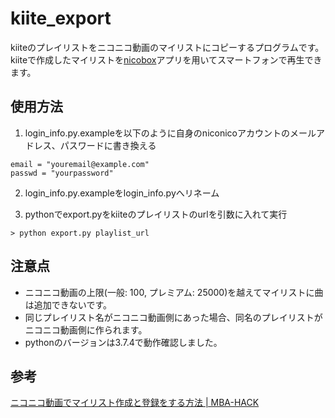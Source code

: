 # kiite_export
kiiteのプレイリストをニコニコ動画のマイリストにコピーするプログラムです。kiiteで作成したマイリストを[nicobox](https://site.nicovideo.jp/nicobox/lp/index.html)アプリを用いてスマートフォンで再生できます。

## 使用方法
1. login_info.py.exampleを以下のように自身のniconicoアカウントのメールアドレス、パスワードに書き換える  
```
email = "youremail@example.com"
passwd = "yourpassword"
```  
  
2. login_info.py.exampleをlogin_info.pyへリネーム  

3. pythonでexport.pyをkiiteのプレイリストのurlを引数に入れて実行

```
> python export.py playlist_url
```

## 注意点
- ニコニコ動画の上限(一般: 100, プレミアム: 25000)を越えてマイリストに曲は追加できないです。
- 同じプレイリスト名がニコニコ動画側にあった場合、同名のプレイリストがニコニコ動画側に作られます。
- pythonのバージョンは3.7.4で動作確認しました。

## 参考
[ニコニコ動画でマイリスト作成と登録をする方法 | MBA-HACK](http://mbahack.syui.cf/2013/12/blog-post_29.html)